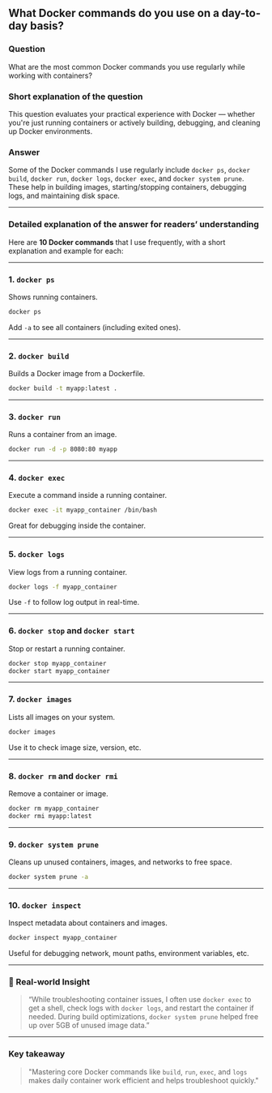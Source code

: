 ## What Docker commands do you use on a day-to-day basis?

### Question  
What are the most common Docker commands you use regularly while working with containers?

### Short explanation of the question  
This question evaluates your practical experience with Docker — whether you're just running containers or actively building, debugging, and cleaning up Docker environments.

### Answer  
Some of the Docker commands I use regularly include `docker ps`, `docker build`, `docker run`, `docker logs`, `docker exec`, and `docker system prune`. These help in building images, starting/stopping containers, debugging logs, and maintaining disk space.

---

### Detailed explanation of the answer for readers’ understanding

Here are **10 Docker commands** that I use frequently, with a short explanation and example for each:

---

### 1. `docker ps`

Shows running containers.

```bash
docker ps
```

Add `-a` to see all containers (including exited ones).

---

### 2. `docker build`

Builds a Docker image from a Dockerfile.

```bash
docker build -t myapp:latest .
```

---

### 3. `docker run`

Runs a container from an image.

```bash
docker run -d -p 8080:80 myapp
```

---

### 4. `docker exec`

Execute a command inside a running container.

```bash
docker exec -it myapp_container /bin/bash
```

Great for debugging inside the container.

---

### 5. `docker logs`

View logs from a running container.

```bash
docker logs -f myapp_container
```

Use `-f` to follow log output in real-time.

---

### 6. `docker stop` and `docker start`

Stop or restart a running container.

```bash
docker stop myapp_container
docker start myapp_container
```

---

### 7. `docker images`

Lists all images on your system.

```bash
docker images
```

Use it to check image size, version, etc.

---

### 8. `docker rm` and `docker rmi`

Remove a container or image.

```bash
docker rm myapp_container
docker rmi myapp:latest
```

---

### 9. `docker system prune`

Cleans up unused containers, images, and networks to free space.

```bash
docker system prune -a
```

---

### 10. `docker inspect`

Inspect metadata about containers and images.

```bash
docker inspect myapp_container
```

Useful for debugging network, mount paths, environment variables, etc.

---

### 🧠 Real-world Insight

> “While troubleshooting container issues, I often use `docker exec` to get a shell, check logs with `docker logs`, and restart the container if needed. During build optimizations, `docker system prune` helped free up over 5GB of unused image data.”

---

### Key takeaway

> "Mastering core Docker commands like `build`, `run`, `exec`, and `logs` makes daily container work efficient and helps troubleshoot quickly."
